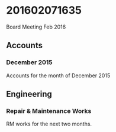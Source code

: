 # 201602071635
Board Meeting Feb 2016
## Accounts
### December 2015
Accounts for the month of December 2015
## Engineering
 ### Repair & Maintenance Works
RM works for the next two months.

